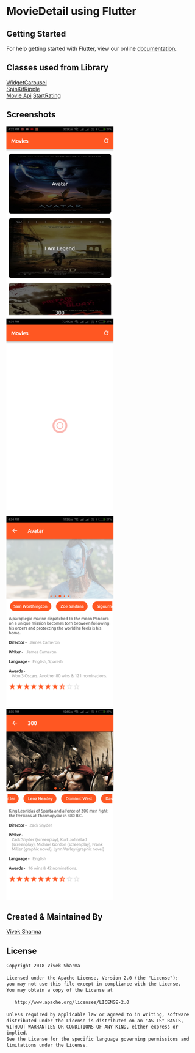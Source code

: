 # MovieDetail using Flutter


## Getting Started

For help getting started with Flutter, view our online
[documentation](https://flutter.io/).

## Classes used from Library

[WidgetCarousel](https://github.com/jlouage/flutter-carousel-pro) <br />
[SpinKitRipple](https://github.com/jogboms/flutter_spinkit) <br />
[Movie Api](https://gist.githubusercontent.com/saniyusuf/406b843afdfb9c6a86e25753fe2761f4/raw/523c324c7fcc36efab8224f9ebb7556c09b69a14/Film.JSON)
[StartRating](https://github.com/goops17/flutter_rating)

## Screenshots
<img src="./screenshot/ss1.png" height="500em"/>&nbsp;&nbsp;&nbsp;&nbsp;&nbsp;&nbsp;&nbsp;&nbsp;&nbsp;&nbsp;&nbsp;&nbsp;&nbsp;&nbsp;&nbsp;&nbsp;&nbsp;&nbsp;&nbsp;&nbsp;&nbsp;&nbsp;&nbsp;&nbsp;<img src="./screenshot/ss2.png" height="500em"/>

<img src="./screenshot/ss3.png" height="500em"/>&nbsp;&nbsp;&nbsp;&nbsp;&nbsp;&nbsp;&nbsp;&nbsp;&nbsp;&nbsp;&nbsp;&nbsp;<img src="./screenshot/ss4.png" height="500em"/>


## Created & Maintained By

[Vivek Sharma](https://github.com/follow2vivek)

## License

    Copyright 2018 Vivek Sharma

    Licensed under the Apache License, Version 2.0 (the "License");
    you may not use this file except in compliance with the License.
    You may obtain a copy of the License at

       http://www.apache.org/licenses/LICENSE-2.0

    Unless required by applicable law or agreed to in writing, software
    distributed under the License is distributed on an "AS IS" BASIS,
    WITHOUT WARRANTIES OR CONDITIONS OF ANY KIND, either express or implied.
    See the License for the specific language governing permissions and
    limitations under the License.

